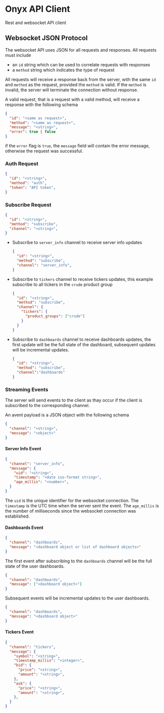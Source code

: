 # Onyx API Client
Rest and websocket API client


## Websocket JSON Protocol

The websocket API uses JSON for all requests and responses. All requests must
include

* an `id` string which can be used to correlate requests with responses
* a `method` string which indicates the type of request

All requests will receive a response back from the server, with the same `id` and `method` as the request, provided the `method` is valid. If the `method` is invalid, the server will terminate the connection without response.

A valid request, that is a request with a valid method, will receive a response with the following schema

```json
{
  "id": "<same as request>",
  "method": "<same as request>",
  "message": "<string>",
  "error": true | false
}
```

if the `error` flag is `true`, the `message` field will contain the error message, otherwise the request was successful.

### Auth Request

```json
{
  "id": "<string>",
  "method": "auth",
  "token": "API token",
}
```

### Subscribe Request

```json
{
  "id": "<string>",
  "method": "subscribe",
  "channel": "<string>",
}
```

* Subscribe to `server_info` channel to receive server info updates
  ```json
  {
    "id": "<string>",
    "method": "subscribe",
    "channel": "server_info",
  }
  ```

* Subscribe to `tickers` channel to receive tickers updates, this example subscribe to all tickers in the `crude` product group
  ```json
  {
    "id": "<string>",
    "method": "subscribe",
    "channel": {
      "tickers": {
        "product_groups": ["crude"]
      }
    }
  }
  ```

* Subscribe to `dashboards` channel to receive dashboards updates, the first update will be the full state of the dashboard, subsequent updates will be incremental updates.
  ```json
  {
    "id": "<string>",
    "method": "subscribe",
    "channel":"dashboards"
  }
  ```

### Streaming Events

The server will send events to the client as thay occur if the client is subscribed to the corresponding channel.

An avent payload is a JSON object with the following schema

```json
{
  "channel": "<string>",
  "message": "<object>"
}
```

#### Server Info Event

```json
{
  "channel": "server_info",
  "message": {
    "uid": "<string>",
    "timestamp": "<date iso-format string>",
    "age_millis": "<number>",
  }
}
```

The `uid` is the unique identifier for the websocket connection. The `timestamp` is the UTC time when the server sent the event. The `age_millis` is the number of milliseconds since the websocket connection was established.


#### Dashboards Event


```json
{
  "channel": "dashboards",
  "message": "<dashboard object or list of dashboard objects>"
}
```

The first event after subscribing to the `dashboards` channel will be the full state of the user dashboards.

```json
{
  "channel": "dashboards",
  "message": ["<dashboard object>"]
}
```

Subsequent events will be incremental updates to the user dashboards.

```json
{
  "channel": "dashboards",
  "message": "<dashboard object>"
}
```

#### Tickers Event

```json
{
  "channel": "tickers",
  "message": {
    "symbol": "<string>",
    "timestamp_millis": "<integer>",
    "bid": {
      "price": "<string>",
      "amount": "<string>",
    },
    "ask": {
      "price": "<string>",
      "amount": "<string>",
    },
  }
}
```
